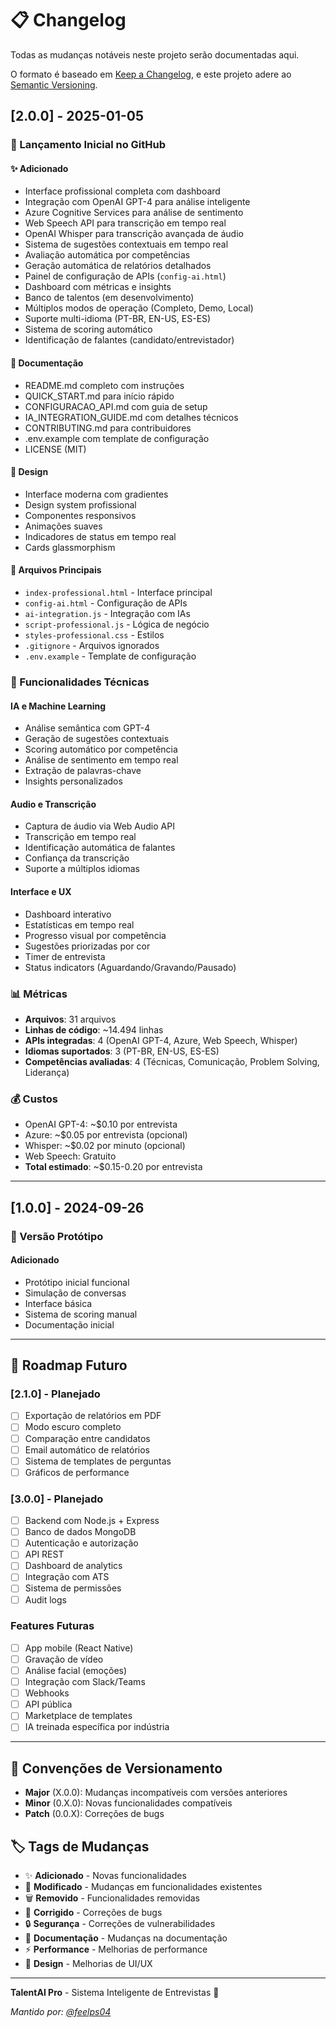 # 📋 Changelog

Todas as mudanças notáveis neste projeto serão documentadas aqui.

O formato é baseado em [Keep a Changelog](https://keepachangelog.com/pt-BR/1.0.0/),
e este projeto adere ao [Semantic Versioning](https://semver.org/lang/pt-BR/).

## [2.0.0] - 2025-01-05

### 🎉 Lançamento Inicial no GitHub

#### ✨ Adicionado
- Interface profissional completa com dashboard
- Integração com OpenAI GPT-4 para análise inteligente
- Azure Cognitive Services para análise de sentimento
- Web Speech API para transcrição em tempo real
- OpenAI Whisper para transcrição avançada de áudio
- Sistema de sugestões contextuais em tempo real
- Avaliação automática por competências
- Geração automática de relatórios detalhados
- Painel de configuração de APIs (`config-ai.html`)
- Dashboard com métricas e insights
- Banco de talentos (em desenvolvimento)
- Múltiplos modos de operação (Completo, Demo, Local)
- Suporte multi-idioma (PT-BR, EN-US, ES-ES)
- Sistema de scoring automático
- Identificação de falantes (candidato/entrevistador)

#### 📝 Documentação
- README.md completo com instruções
- QUICK_START.md para início rápido
- CONFIGURACAO_API.md com guia de setup
- IA_INTEGRATION_GUIDE.md com detalhes técnicos
- CONTRIBUTING.md para contribuidores
- .env.example com template de configuração
- LICENSE (MIT)

#### 🎨 Design
- Interface moderna com gradientes
- Design system profissional
- Componentes responsivos
- Animações suaves
- Indicadores de status em tempo real
- Cards glassmorphism

#### 🔧 Arquivos Principais
- `index-professional.html` - Interface principal
- `config-ai.html` - Configuração de APIs
- `ai-integration.js` - Integração com IAs
- `script-professional.js` - Lógica de negócio
- `styles-professional.css` - Estilos
- `.gitignore` - Arquivos ignorados
- `.env.example` - Template de configuração

### 🚀 Funcionalidades Técnicas

#### IA e Machine Learning
- Análise semântica com GPT-4
- Geração de sugestões contextuais
- Scoring automático por competência
- Análise de sentimento em tempo real
- Extração de palavras-chave
- Insights personalizados

#### Audio e Transcrição
- Captura de áudio via Web Audio API
- Transcrição em tempo real
- Identificação automática de falantes
- Confiança da transcrição
- Suporte a múltiplos idiomas

#### Interface e UX
- Dashboard interativo
- Estatísticas em tempo real
- Progresso visual por competência
- Sugestões priorizadas por cor
- Timer de entrevista
- Status indicators (Aguardando/Gravando/Pausado)

### 📊 Métricas

- **Arquivos**: 31 arquivos
- **Linhas de código**: ~14.494 linhas
- **APIs integradas**: 4 (OpenAI GPT-4, Azure, Web Speech, Whisper)
- **Idiomas suportados**: 3 (PT-BR, EN-US, ES-ES)
- **Competências avaliadas**: 4 (Técnicas, Comunicação, Problem Solving, Liderança)

### 💰 Custos

- OpenAI GPT-4: ~$0.10 por entrevista
- Azure: ~$0.05 por entrevista (opcional)
- Whisper: ~$0.02 por minuto (opcional)
- Web Speech: Gratuito
- **Total estimado**: ~$0.15-0.20 por entrevista

---

## [1.0.0] - 2024-09-26

### 🎯 Versão Protótipo

#### Adicionado
- Protótipo inicial funcional
- Simulação de conversas
- Interface básica
- Sistema de scoring manual
- Documentação inicial

---

## 🔮 Roadmap Futuro

### [2.1.0] - Planejado
- [ ] Exportação de relatórios em PDF
- [ ] Modo escuro completo
- [ ] Comparação entre candidatos
- [ ] Email automático de relatórios
- [ ] Sistema de templates de perguntas
- [ ] Gráficos de performance

### [3.0.0] - Planejado
- [ ] Backend com Node.js + Express
- [ ] Banco de dados MongoDB
- [ ] Autenticação e autorização
- [ ] API REST
- [ ] Dashboard de analytics
- [ ] Integração com ATS
- [ ] Sistema de permissões
- [ ] Audit logs

### Features Futuras
- [ ] App mobile (React Native)
- [ ] Gravação de vídeo
- [ ] Análise facial (emoções)
- [ ] Integração com Slack/Teams
- [ ] Webhooks
- [ ] API pública
- [ ] Marketplace de templates
- [ ] IA treinada específica por indústria

---

## 📌 Convenções de Versionamento

- **Major** (X.0.0): Mudanças incompatíveis com versões anteriores
- **Minor** (0.X.0): Novas funcionalidades compatíveis
- **Patch** (0.0.X): Correções de bugs

## 🏷️ Tags de Mudanças

- ✨ **Adicionado** - Novas funcionalidades
- 🔄 **Modificado** - Mudanças em funcionalidades existentes
- 🗑️ **Removido** - Funcionalidades removidas
- 🐛 **Corrigido** - Correções de bugs
- 🔒 **Segurança** - Correções de vulnerabilidades
- 📝 **Documentação** - Mudanças na documentação
- ⚡ **Performance** - Melhorias de performance
- 🎨 **Design** - Melhorias de UI/UX

---

**TalentAI Pro** - Sistema Inteligente de Entrevistas 🎯

*Mantido por: [@feelps04](https://github.com/feelps04)*
